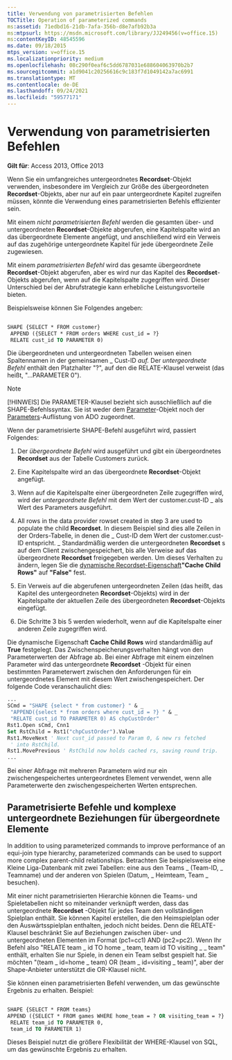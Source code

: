```yaml
---
title: Verwendung von parametrisierten Befehlen
TOCTitle: Operation of parameterized commands
ms:assetid: 71edbd16-21db-7afa-356b-d8e7afb92b3a
ms:mtpsurl: https://msdn.microsoft.com/library/JJ249456(v=office.15)
ms:contentKeyID: 48545596
ms.date: 09/18/2015
mtps_version: v=office.15
ms.localizationpriority: medium
ms.openlocfilehash: 08c290f0eaf6c5dd6787031e688604063970b2b7
ms.sourcegitcommit: a1d9041c20256616c9c183f7d1049142a7ac6991
ms.translationtype: MT
ms.contentlocale: de-DE
ms.lasthandoff: 09/24/2021
ms.locfileid: "59577171"
---
```

# <a name="operation-of-parameterized-commands"></a>Verwendung von parametrisierten Befehlen

**Gilt für**: Access 2013, Office 2013

Wenn Sie ein umfangreiches untergeordnetes **Recordset**-Objekt verwenden, insbesondere im Vergleich zur Größe des übergeordneten **Recordset**-Objekts, aber nur auf ein paar untergeordnete Kapitel zugreifen müssen, könnte die Verwendung eines parametrisierten Befehls effizienter sein.

Mit einem *nicht parametrisierten Befehl* werden die gesamten über- und untergeordneten **Recordset**-Objekte abgerufen, eine Kapitelspalte wird an das übergeordnete Elemente angefügt, und anschließend wird ein Verweis auf das zugehörige untergeordnete Kapitel für jede übergeordnete Zeile zugewiesen.

Mit einem *parametrisierten Befehl* wird das gesamte übergeordnete **Recordset**-Objekt abgerufen, aber es wird nur das Kapitel des **Recordset**-Objekts abgerufen, wenn auf die Kapitelspalte zugegriffen wird. Dieser Unterschied bei der Abrufstrategie kann erhebliche Leistungsvorteile bieten.

Beispielsweise können Sie Folgendes angeben:

```vb 
 
SHAPE {SELECT * FROM customer} 
 APPEND ({SELECT * FROM orders WHERE cust_id = ?} 
 RELATE cust_id TO PARAMETER 0) 
```

Die übergeordneten und untergeordneten Tabellen weisen einen Spaltennamen in der gemeinsamen \_ Cust-ID *auf.* Der *untergeordnete Befehl* enthält den Platzhalter "?", auf den die RELATE-Klausel verweist (das heißt, "...PARAMETER 0").

> [!NOTE]
> [!HINWEIS] Die PARAMETER-Klausel bezieht sich ausschließlich auf die SHAPE-Befehlssyntax. Sie ist weder dem [Parameter](parameter-object-ado.md)-Objekt noch der [Parameters](parameters-collection-ado.md)-Auflistung von ADO zugeordnet.

Wenn der parametrisierte SHAPE-Befehl ausgeführt wird, passiert Folgendes:

1.  Der *übergeordnete Befehl* wird ausgeführt und gibt ein übergeordnetes **Recordset** aus der Tabelle Customers zurück.

2.  Eine Kapitelspalte wird an das übergeordnete **Recordset**-Objekt angefügt.

3.  Wenn auf die Kapitelspalte einer übergeordneten Zeile zugegriffen wird, wird der *untergeordnete Befehl* mit dem Wert der customer.cust-ID \_ als Wert des Parameters ausgeführt.

4.  All rows in the data provider rowset created in step 3 are used to populate the child **Recordset**. In diesem Beispiel sind dies alle Zeilen in der Orders-Tabelle, in denen die \_ Cust-ID dem Wert der customer.cust-ID entspricht. \_ Standardmäßig werden die untergeordneten **Recordset** s auf dem Client zwischengespeichert, bis alle Verweise auf das übergeordnete **Recordset** freigegeben werden. Um dieses Verhalten zu ändern, legen Sie die [dynamische Recordset-Eigenschaft](ado-dynamic-property-index.md)**"Cache Child Rows"** auf **"False"** fest. 

5.  Ein Verweis auf die abgerufenen untergeordneten Zeilen (das heißt, das Kapitel des untergeordneten **Recordset**-Objekts) wird in der Kapitelspalte der aktuellen Zeile des übergeordneten **Recordset**-Objekts eingefügt.

6.  Die Schritte 3 bis 5 werden wiederholt, wenn auf die Kapitelspalte einer anderen Zeile zugegriffen wird.

Die dynamische Eigenschaft **Cache Child Rows** wird standardmäßig auf **True** festgelegt. Das Zwischenspeicherungsverhalten hängt von den Parameterwerten der Abfrage ab. Bei einer Abfrage mit einem einzelnen Parameter wird das untergeordnete **Recordset** -Objekt für einen bestimmten Parameterwert zwischen den Anforderungen für ein untergeordnetes Element mit diesem Wert zwischengespeichert. Der folgende Code veranschaulicht dies:

```vb
... 
SCmd = "SHAPE {select * from customer} " & _ 
 "APPEND({select * from orders where cust_id = ?} " & _ 
 "RELATE cust_id TO PARAMETER 0) AS chpCustOrder" 
Rst1.Open sCmd, Cnn1 
Set RstChild = Rst1("chpCustOrder").Value 
Rst1.MoveNext ' Next cust_id passed to Param 0, & new rs fetched 
 ' into RstChild. 
Rst1.MovePrevious ' RstChild now holds cached rs, saving round trip. 
... 
```

Bei einer Abfrage mit mehreren Parametern wird nur ein zwischengespeichertes untergeordnetes Element verwendet, wenn alle Parameterwerte den zwischengespeicherten Werten entsprechen.

## <a name="parameterized-commands-and-complex-parent-child-relations"></a>Parametrisierte Befehle und komplexe untergeordnete Beziehungen für übergeordnete Elemente

In addition to using parameterized commands to improve performance of an equi-join type hierarchy, parameterized commands can be used to support more complex parent-child relationships. Betrachten Sie beispielsweise eine Kleine Liga-Datenbank mit zwei Tabellen: eine aus den Teams \_ (Team-ID, \_ Teamname) und der anderen von Spielen (Datum, \_ Heimteam, Team \_ besuchen).

Mit einer nicht parametrisierten Hierarchie können die Teams- und Spieletabellen nicht so miteinander verknüpft werden, dass das untergeordnete **Recordset** -Objekt für jedes Team den vollständigen Spielplan enthält. Sie können Kapitel erstellen, die den Heimspielplan oder den Auswärtsspielplan enthalten, jedoch nicht beides. Denn die RELATE-Klausel beschränkt Sie auf Beziehungen zwischen über- und untergeordneten Elementen im Format (pc1=cc1) AND (pc2=pc2). Wenn Ihr Befehl also "RELATE team \_ id TO home \_ team, team id TO visiting \_ \_ team" enthält, erhalten Sie nur Spiele, in denen ein Team selbst gespielt hat. Sie möchten "(team \_ id=home \_ team) OR (team \_ id=visiting \_ team)", aber der Shape-Anbieter unterstützt die OR-Klausel nicht.

Sie können einen parametrisierten Befehl verwenden, um das gewünschte Ergebnis zu erhalten. Beispiel:

```vb 
 
SHAPE {SELECT * FROM teams} 
APPEND ({SELECT * FROM games WHERE home_team = ? OR visiting_team = ?} 
 RELATE team_id TO PARAMETER 0, 
 team_id TO PARAMETER 1) 
```

Dieses Beispiel nutzt die größere Flexibilität der WHERE-Klausel von SQL, um das gewünschte Ergebnis zu erhalten.

